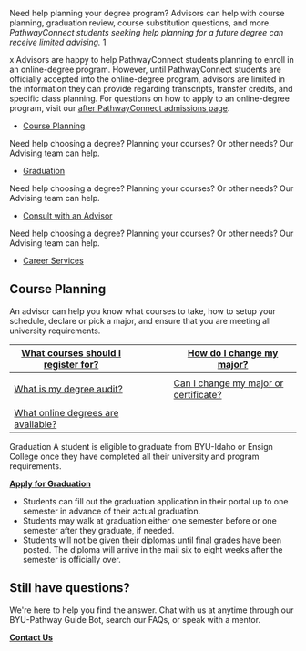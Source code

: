 

Need help planning your degree program? Advisors can help with course planning, graduation review, course substitution questions, and more. *PathwayConnect students seeking help planning for a future degree can receive limited advising.*
1


x
Advisors are happy to help PathwayConnect students planning to enroll in an online\-degree program. However, until PathwayConnect students are officially accepted into the online\-degree program, advisors are limited in the information they can provide regarding transcripts, transfer credits, and specific class planning. For questions on how to apply to an online\-degree program, visit our [after PathwayConnect admissions page](https://www.byupathway.edu/admissions/application-process#continuing-students).




* [Course Planning](https://www.byupathway.edu/degrees/advising#course-planning)

Need help choosing a degree? Planning your courses? Or other needs? Our Advising team can help.
* [Graduation](https://www.byupathway.edu/degrees/advising#promo-graduation2)

Need help choosing a degree? Planning your courses? Or other needs? Our Advising team can help.
* [Consult with an Advisor](https://www.byupathway.edu/degrees/advising#promo-consult-with-an-advisor-section)

Need help choosing a degree? Planning your courses? Or other needs? Our Advising team can help.
* [Career Services](https://www.byupathway.edu/career-services#promo-consult-with-an-advisor-section)





Course Planning
---------------

An advisor can help you know what courses to take, how to setup your schedule, declare or pick a major, and ensure that you are meeting all university requirements.



| [What courses should I register for?](https://www.byupathway.edu/faq-category/certificates-degrees#promo-what-courses-should-i-register-for) |  |  |  |  | [How do I change my major?](https://www.byupathway.edu/faq-category/certificates-degrees#promo-how-do-i-change-my-major) |
| --- | --- | --- | --- | --- | --- |
|  |  |  |  |  |  |
| [What is my degree audit?](https://www.byupathway.edu/faq-category/certificates-degrees#promo-what-is-my-degree-audit) |  |  |  |  | [Can I change my major or certificate?](https://www.byupathway.edu/faq-category/certificates-degrees#promo-can-i-change-my-major) |
|  |  |  |  |  |  |
| [What online degrees are available?](https://www.byupathway.edu/faq-category/certificates-degrees#promo-what-online-certificates-and-degrees-are-available) |  |  |  |  |  |













Graduation
A student is eligible to graduate from BYU\-Idaho or Ensign College once they have completed all their university and program requirements.  
  
**[Apply for Graduation](https://www.byupathway.edu/sign-in)**  
  
* Students can fill out the graduation application in their portal up to one semester in advance of their actual graduation.
* Students may walk at graduation either one semester before or one semester after they graduate, if needed.
* Students will not be given their diplomas until final grades have been posted. The diploma will arrive in the mail six to eight weeks after the semester is officially over.














Still have questions?
---------------------

We're here to help you find the answer. Chat with us at anytime through our BYU\-Pathway Guide Bot, search our FAQs, or speak with a mentor.  
  
[**Contact Us**](https://www.byupathway.edu/student-support)








